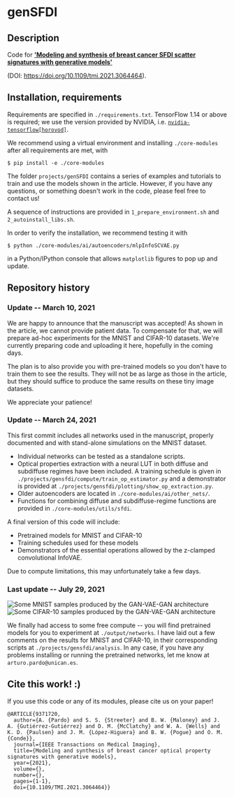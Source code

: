# genSFDI
## Description
Code for [**'Modeling and synthesis of breast cancer SFDI scatter signatures with generative models'**](https://doi.org/10.1109/tmi.2021.3064464) 

(DOI: https://doi.org/10.1109/tmi.2021.3064464). 

## Installation, requirements

Requirements are specified in `./requirements.txt`. TensorFlow 1.14 or above is required; we use the version provided by NVIDIA, i.e. [`nvidia-tensorflow[horovod]`](https://github.com/NVIDIA/tensorflow).

We recommend using a virtual environment and installing `./core-modules` after all requirements are met, with 

```
$ pip install -e ./core-modules
```

The folder `projects/genSFDI` contains a series of examples and tutorials to train and use the models shown in the article. However, if you have any questions, or something doesn't work in the code, please feel free to contact us!

A sequence of instructions are provided in `1_prepare_environment.sh` and `2_autoinstall_libs.sh`.

In order to verify the installation, we recommend testing it with 

```$ python ./core-modules/ai/autoencoders/mlpInfoSCVAE.py```

in a Python/IPython console that allows `matplotlib` figures to pop up and update.

## Repository history

### Update -- March 10, 2021
We are happy to announce that the manuscript was accepted! As shown in the article, we cannot provide patient data. To compensate for that, we will prepare ad-hoc experiments for the MNIST and CIFAR-10 datasets. We're currently preparing code and uploading it here, hopefully in the coming days. 

The plan is to also provide you with pre-trained models so you don't have to train them to see the results. They will not be as large as those in the article, but they should suffice to produce the same results on these tiny image datasets.

We appreciate your patience!

### Update -- March 24, 2021
This first commit includes all networks used in the manuscript, properly documented and with stand-alone simulations on the MNIST dataset. 

* Individual networks can be tested as a standalone scripts.
* Optical properties extraction with a neural LUT in both diffuse and subdiffuse regimes have been included. A training schedule is given in `./projects/gensfdi/compute/train_op_estimator.py` and a demonstrator is provided at `./projects/gensfdi/plotting/show_op_extraction.py`.
* Older autoencoders are located in `./core-modules/ai/other_nets/`.
* Functions for combining diffuse and subdiffuse-regime functions are provided in `./core-modules/utils/sfdi`.

A final version of this code will include:
* Pretrained models for MNIST and CIFAR-10
* Training schedules used for these models
* Demonstrators of the essential operations allowed by the z-clamped convolutional InfoVAE.

Due to compute limitations, this may unfortunately take a few days. 

### Last update -- July 29, 2021

![Some MNIST samples produced by the GAN-VAE-GAN architecture](./output/generated_samples_mnist.png)
![Some CIFAR-10 samples produced by the GAN-VAE-GAN architecture](./output/generated_samples_cifar.png)

We finally had access to some free compute -- you will find pretrained models for you to experiment at `./output/networks`. I have laid out a few comments on the results for MNIST and CIFAR-10, in their corresponding scripts at `./projects/gensfdi/analysis`. In any case, if you have any problems installing or running the pretrained networks, let me know at `arturo.pardo@unican.es`.

## Cite this work! :)
If you use this code or any of its modules, please cite us on your paper!

```
@ARTICLE{9371720,
  author={A. {Pardo} and S. S. {Streeter} and B. W. {Maloney} and J. A. {Gutiérrez-Gutiérrez} and D. M. {McClatchy} and W. A. {Wells} and K. D. {Paulsen} and J. M. {López-Higuera} and B. W. {Pogue} and O. M. {Conde}},
  journal={IEEE Transactions on Medical Imaging}, 
  title={Modeling and synthesis of breast cancer optical property signatures with generative models}, 
  year={2021},
  volume={},
  number={},
  pages={1-1},
  doi={10.1109/TMI.2021.3064464}}
```




